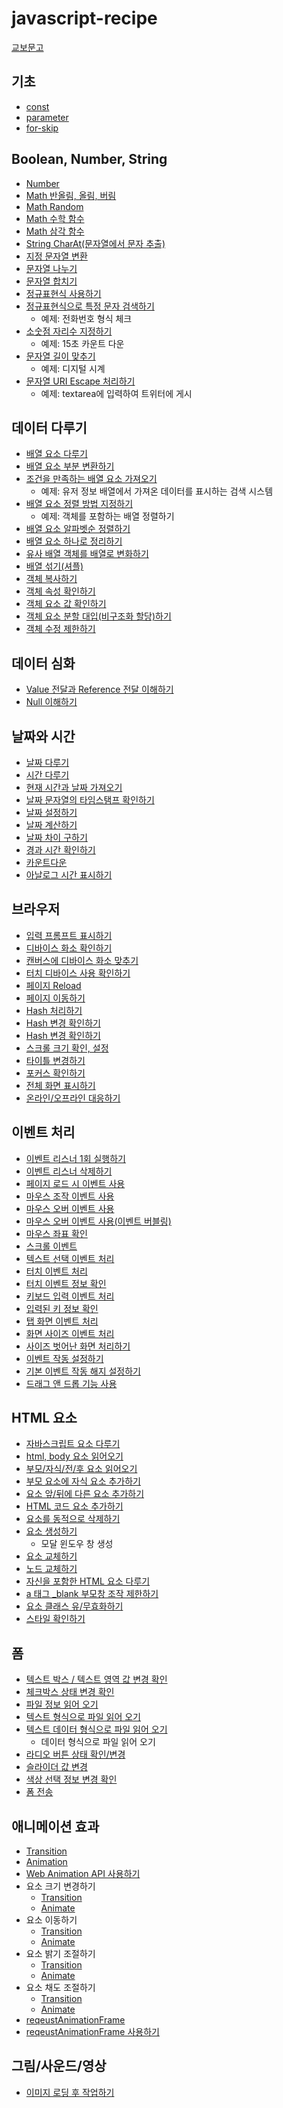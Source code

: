 # javascript-recipe

[교보문고](http://www.kyobobook.co.kr/product/detailViewKor.laf?mallGb=KOR&ejkGb=KOR&barcode=9791190665414)

## 기초

- [const](https://thegicode.github.io/javascript-recipe/basic/variable-const.html)
- [parameter](https://thegicode.github.io/javascript-recipe/basic/function-parameter.html)
- [for-skip](https://thegicode.github.io/javascript-recipe/basic/for-skip.html)

## Boolean, Number, String

- [Number](https://thegicode.github.io/javascript-recipe/number.html)
- [Math 반올림, 올림, 버림](https://thegicode.github.io/javascript-recipe/math-rounding.html)
- [Math Random](https://thegicode.github.io/javascript-recipe/math-random.html)
- [Math 수학 함수](https://thegicode.github.io/javascript-recipe/math-maths.html)
- [Math 삼각 함수](https://thegicode.github.io/javascript-recipe/math-trigonometric.html)
- [String CharAt(문자열에서 문자 추출)](https://thegicode.github.io/javascript-recipe/string-charat.html)
- [지정 문자열 변환](https://thegicode.github.io/javascript-recipe/string-replace.html)
- [문자열 나누기](https://thegicode.github.io/javascript-recipe/string-split.html)
- [문자열 합치기](https://thegicode.github.io/javascript-recipe/string-combine.html)
- [정규표현식 사용하기](https://thegicode.github.io/javascript-recipe/regular.html)
- [정규표현식으로 특정 문자 검색하기](https://thegicode.github.io/javascript-recipe/regular-test.html)
  - 예제: 전화번호 형식 체크
- [소숫점 자리수 지정하기](https://thegicode.github.io/javascript-recipe/number-decimalPoint.html)
  - 예제: 15초 카운트 다운
- [문자열 길이 맞추기](https://thegicode.github.io/javascript-recipe/string-pad.html)
  - 예제: 디지털 시계
- [문자열 URI Escape 처리하기](https://thegicode.github.io/javascript-recipe/encodeURI.html)
  - 예제: textarea에 입력하여 트위터에 게시

## 데이터 다루기

- [배열 요소 다루기](https://thegicode.github.io/javascript-recipe/array-forEach.html)
- [배열 요소 부분 변환하기](https://thegicode.github.io/javascript-recipe/array-splice.html)
- [조건을 만족하는 배열 요소 가져오기](https://thegicode.github.io/javascript-recipe/array-find.html)
  - 예제: 유저 정보 배열에서 가져온 데이터를 표시하는 검색 시스템
- [배열 요소 정렬 방법 지정하기](https://thegicode.github.io/javascript-recipe/array-sort.html)
  - 예제: 객체를 포함하는 배열 정렬하기
- [배열 요소 알파벳순 정렬하기](https://thegicode.github.io/javascript-recipe/array-sortString.html)
- [배열 요소 하나로 정리하기](https://thegicode.github.io/javascript-recipe/array-reduce.html)
- [유사 배열 객체를 배열로 변화하기](https://thegicode.github.io/javascript-recipe/array-arrayLike.html)
- [배열 섞기(셔플)](https://thegicode.github.io/javascript-recipe/array-shuffle.html)
- [객체 복사하기](https://thegicode.github.io/javascript-recipe/object-copy.html)
- [객체 속성 확인하기](https://thegicode.github.io/javascript-recipe/object-property.html)
- [객체 요소 값 확인하기](https://thegicode.github.io/javascript-recipe/object-entries.html)
- [객체 요소 분할 대입(비구조화 할당)하기](https://thegicode.github.io/javascript-recipe/object-destructuring.html)
- [객체 수정 제한하기](https://thegicode.github.io/javascript-recipe/object-freeze.html)

## 데이터 심화

- [Value 전달과 Reference 전달 이해하기](https://thegicode.github.io/javascript-recipe/primitive-vs-reference.html)
- [Null 이해하기](https://thegicode.github.io/javascript-recipe/null.html)

## 날짜와 시간

- [날짜 다루기](https://thegicode.github.io/javascript-recipe/date-date.html)
- [시간 다루기](https://thegicode.github.io/javascript-recipe/date-time.html)
- [현재 시간과 날짜 가져오기](https://thegicode.github.io/javascript-recipe/date-locale.html)
- [날짜 문자열의 타임스탬프 확인하기](https://thegicode.github.io/javascript-recipe/date-parse.html)
- [날짜 설정하기](https://thegicode.github.io/javascript-recipe/date-set.html)
- [날짜 계산하기](https://thegicode.github.io/javascript-recipe/date-calculate.html)
- [날짜 차이 구하기](https://thegicode.github.io/javascript-recipe/date-diff.html)
- [경과 시간 확인하기](https://thegicode.github.io/javascript-recipe/date-elapsed.html)
- [카운트다운](https://thegicode.github.io/javascript-recipe/date-countdown.html)
- [아날로그 시간 표시하기](https://thegicode.github.io/javascript-recipe/date-analog-clock.html)

## 브라우저

- [입력 프롬프트 표시하기](https://thegicode.github.io/javascript-recipe/browser/prompt.html)
- [디바이스 화소 확인하기](https://thegicode.github.io/javascript-recipe/browser/device-pixel-ratio.html)
- [캔버스에 디바이스 화소 맞추기](https://thegicode.github.io/javascript-recipe/browser/canvas-radio.html)
- [터치 디바이스 사용 확인하기](https://thegicode.github.io/javascript-recipe/browser/touch-device.html)
- [페이지 Reload](https://thegicode.github.io/javascript-recipe/browser/location-reload.html)
- [페이지 이동하기](https://thegicode.github.io/javascript-recipe/browser/history.html)
- [Hash 처리하기](https://thegicode.github.io/javascript-recipe/browser/location-hash.html)
- [Hash 변경 확인하기](https://thegicode.github.io/javascript-recipe/browser/hashchange.html)
- [Hash 변경 확인하기](https://thegicode.github.io/javascript-recipe/browser/hashchange.html)
- [스크롤 크기 확인, 설정](https://thegicode.github.io/javascript-recipe/browser/scroll.html)
- [타이틀 변경하기](https://thegicode.github.io/javascript-recipe/browser/title-change.html)
- [포커스 확인하기](https://thegicode.github.io/javascript-recipe/browser/focus.html)
- [전체 화면 표시하기](https://thegicode.github.io/javascript-recipe/browser/full-screen.html)
- [온라인/오프라인 대응하기](https://thegicode.github.io/javascript-recipe/browser/online.html)


## 이벤트 처리

- [이벤트 리스너 1회 실행하기](https://thegicode.github.io/javascript-recipe/event-listener-once.html)
- [이벤트 리스너 삭제하기](https://thegicode.github.io/javascript-recipe/event-listener-remove.html)
- [페이지 로드 시 이벤트 사용](https://thegicode.github.io/javascript-recipe/event-load.html)
- [마우스 조작 이벤트 사용](https://thegicode.github.io/javascript-recipe/event-mouse.html)
- [마우스 오버 이벤트 사용](https://thegicode.github.io/javascript-recipe/event-mouse-over.html)
- [마우스 오버 이벤트 사용(이벤트 버블링)](https://thegicode.github.io/javascript-recipe/event-mouse-over2.html)
- [마우스 좌표 확인](https://thegicode.github.io/javascript-recipe/event-mouse-location.html)
- [스크롤 이벤트](https://thegicode.github.io/javascript-recipe/event-scroll.html)
- [텍스트 선택 이벤트 처리](https://thegicode.github.io/javascript-recipe/text-select-event.html)
- [터치 이벤트 처리](https://thegicode.github.io/javascript-recipe/touch.html)
- [터치 이벤트 정보 확인](https://thegicode.github.io/javascript-recipe/touch-changed.html)
- [키보드 입력 이벤트 처리](https://thegicode.github.io/javascript-recipe/keyboard-event.html)
- [입력된 키 정보 확인](https://thegicode.github.io/javascript-recipe/key.html)
- [탭 화면 이벤트 처리](https://thegicode.github.io/javascript-recipe/tab-event.html)
- [화면 사이즈 이벤트 처리](https://thegicode.github.io/javascript-recipe/event-resize.html)
- [사이즈 벗어난 화면 처리하기](https://thegicode.github.io/javascript-recipe/match-media.html)
- [이벤트 작동 설정하기](https://thegicode.github.io/javascript-recipe/dispatch-event.html)
- [기본 이벤트 작동 해지 설정하기](https://thegicode.github.io/javascript-recipe/event-prevent.html)
- [드래그 앤 드롭 기능 사용](https://thegicode.github.io/javascript-recipe/drag-drop.html)

## HTML 요소
- [자바스크립트 요소 다루기](https://thegicode.github.io/javascript-recipe/html/node.html)
- [html, body 요소 읽어오기](https://thegicode.github.io/javascript-recipe/html/document.html)
- [부모/자식/전/후 요소 읽어오기](https://thegicode.github.io/javascript-recipe/html/get-node.html)
- [부모 요소에 자식 요소 추가하기](https://thegicode.github.io/javascript-recipe/html/append-child.html)
- [요소 앞/뒤에 다른 요소 추가하기](https://thegicode.github.io/javascript-recipe/html/insert.html)
- [HTML 코드 요소 추가하기](https://thegicode.github.io/javascript-recipe/html/insert-adjacent.html)
- [요소를 동적으로 삭제하기](https://thegicode.github.io/javascript-recipe/html/remove.html)
- [요소 생성하기](https://thegicode.github.io/javascript-recipe/html/create-element.html)
  - 모달 윈도우 창 생성
- [요소 교체하기](https://thegicode.github.io/javascript-recipe/html/replace-child.html)
- [노드 교체하기](https://thegicode.github.io/javascript-recipe/html/replace-with.html)
- [자신을 포함한 HTML 요소 다루기](https://thegicode.github.io/javascript-recipe/html/outer-html.html)
- [a 태그 _blank 부모창 조작 제한하기](https://thegicode.github.io/javascript-recipe/html/noopener.html)
- [요소 클래스 유/무효화하기](https://thegicode.github.io/javascript-recipe/html/classlist-toggle.html)
- [스타일 확인하기](https://thegicode.github.io/javascript-recipe/html/get-computed-style.html)


## 폼

- [텍스트 박스 / 텍스트 영역 값 변경 확인](https://thegicode.github.io/javascript-recipe/form/form-event-input.html)
- [체크박스 상태 변경 확인](https://thegicode.github.io/javascript-recipe/form/form-checkbox.html)
- [파일 정보 읽어 오기](https://thegicode.github.io/javascript-recipe/form/form-file.html)
- [텍스트 형식으로 파일 읽어 오기](https://thegicode.github.io/javascript-recipe/form/form-file-readastext.html)
- [텍스트 데이터 형식으로 파일 읽어 오기](https://thegicode.github.io/javascript-recipe/form/form-file-readasdataurl.html)
  - 데이터 형식으로 파일 읽어 오기
- [라디오 버튼 상태 확인/변경](https://thegicode.github.io/javascript-recipe/form/form-radio.html)
- [슬라이더 값 변경](https://thegicode.github.io/javascript-recipe/form/form-slider.html)
- [색상 선택 정보 변경 확인](https://thegicode.github.io/javascript-recipe/form/form-color.html)
- [폼 전송](https://thegicode.github.io/javascript-recipe/form/form-submit.html)


## 애니메이션 효과
- [Transition](https://thegicode.github.io/javascript-recipe/animation/transition.html)
- [Animation](https://thegicode.github.io/javascript-recipe/animation/animation.html)
- [Web Animation API 사용하기](https://thegicode.github.io/javascript-recipe/animation/animate.html)
- 요소 크기 변경하기
  - [Transition](https://thegicode.github.io/javascript-recipe/animation/transition-scale.html)
  - [Animate](https://thegicode.github.io/javascript-recipe/animation/animate-scale.html)
- 요소 이동하기
  - [Transition](https://thegicode.github.io/javascript-recipe/animation/transition-move.html)
  - [Animate](https://thegicode.github.io/javascript-recipe/animation/animate-ㅡmove.html)
- 요소 밝기 조절하기
  - [Transition](https://thegicode.github.io/javascript-recipe/animation/transition-bright.html)
  - [Animate](https://thegicode.github.io/javascript-recipe/animation/animate-bright.html)
- 요소 채도 조절하기
  - [Transition](https://thegicode.github.io/javascript-recipe/animation/transition-grayscale.html)
  - [Animate](https://thegicode.github.io/javascript-recipe/animation/animate-grayscale.html)
- [reqeustAnimationFrame](https://thegicode.github.io/javascript-recipe/animation/request-animation-frame.html)
- [reqeustAnimationFrame 사용하기](https://thegicode.github.io/javascript-recipe/animation/request-animation-frame-2.html)


## 그림/사운드/영상
- [이미지 로딩 후 작업하기](https://thegicode.github.io/javascript-recipe/animation/img-onload.html)
